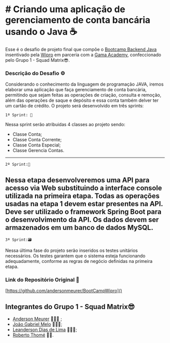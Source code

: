 # # Criando uma aplicação de gerenciamento de conta bancária usando o Java ☕
Esse é o desafio de projeto final que compõe o [Bootcamp Backend Java]() insentivado pela [Wipro](https://www.linkedin.com/company/wipro/) em parceria com a [Gama Academy](https://www.linkedin.com/school/gama-academy/), confeccionado pelo Grupo 1 - Squad Matrix😎.

### Descrição do Desafio ⚙️

Considerando o conhecimento da linguagem de programação JAVA, iremos elaborar uma aplicação que faça gerenciamento de conta bancária, permitindo que
sejam feitas as operações de criação, consulta e remoção, além das operações de
saque e depósito e essa conta também delver ter um cartão de crédito.
O projeto será desenvolvido em três sprints:

    1ª Sprint: 📂
Nessa sprint serão atribuidas 4 classes ao projeto sendo:
- Classe Conta;
- Classe Conta Corrente;
- Classe Conta Especial; 
- Classe Gerencia Contas.
___
    2ª Sprint:📁
Nessa etapa desenvolveremos uma API para acesso via Web substituindo a
interface console utilizada na primeira etapa. Todas as operações usadas na etapa 1
devem estar presentes na API. Deve ser utilizado o framework Spring Boot para o
desenvolvimento da API. Os dados devem ser armazenados em um banco de dados
MySQL.
---
    3ª Sprint:🗃️
Nessa última fase do projeto serão inseridos os testes unitários necessários. Os
testes garantem que o sistema esteja funcionando adequadamente, conforme as
regras de negócio definidas na primeira etapa.


### Link do Repositório Original 💼
[https://github.com/andersonmeurer/BootCampWipro]()

## Integrantes do Grupo 1 - Squad Matrix😎

- [Anderson Meurer](https://www.linkedin.com/in/andersonmeurer/) 👨🏻‍💻 ;
- [João Gabriel Melo](https://www.linkedin.com/in/joaogrbm/) 👨🏼‍💻;
- [Leanderson Dias de Lima](https://www.linkedin.com/in/leanderson-dias-de-lima-15056215b/) 👨🏾‍💻;
- [Roberto Thomé](https://www.linkedin.com/in/roberto-thome-dev/) 👨‍💻.
